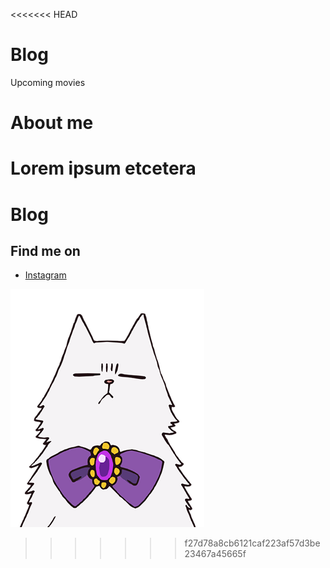 <<<<<<< HEAD
# Blog
Upcoming movies
# About me
Lorem ipsum etcetera
=======
# Blog

## Find me on

* [Instagram](https://instagram.com/) 

![image](/chara_up07_2.png)

>>>>>>> f27d78a8cb6121caf223af57d3be23467a45665f
